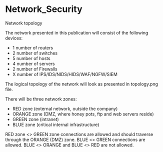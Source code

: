# Network_Security

Network topology


The network presented in this publication will consist of the following devices:
- 1 number of routers</br>
- 2 number of switches
- 5 number of hosts
- 4 number of servers
- 2 number of Firewalls
- X number of IPS/IDS/NIDS/HIDS/WAF/NGFW/SIEM

The logical topology of the network will look as presented in topology.png file.

There will be three network zones:
- RED zone (external network, outside the company)
- ORANGE zone (DMZ, where honey pots, ftp and web servers reside)
- GREEN zone (intranet)
- BLUE zone (critical internal infrastructure)

RED zone <> GREEN zone connections are allowed and should traverse through the ORANGE (DMZ) zone. 
BLUE <> GREEN connections are allowed.
BLUE <> ORANGE and BLUE <> RED are not allowed. 
